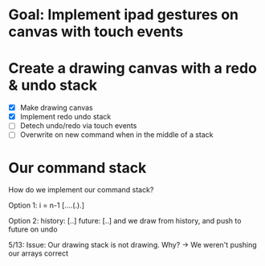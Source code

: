 # Goal: Implement ipad gestures on canvas with touch events

# Create a drawing canvas with a redo & undo stack

- [x] Make drawing canvas
- [x] Implement redo undo stack
- [ ] Detech undo/redo via touch events
- [ ] Overwrite on new command when in the middle of a stack

# Our command stack

How do we implement our command stack?

Option 1:
i = n-1
[....(.).]
 
Option 2:
history: [..]
future: [..]
and we draw from history, and push to future on undo

5/13:
Issue: Our drawing stack is not drawing. Why?
-> We weren't pushing our arrays correct